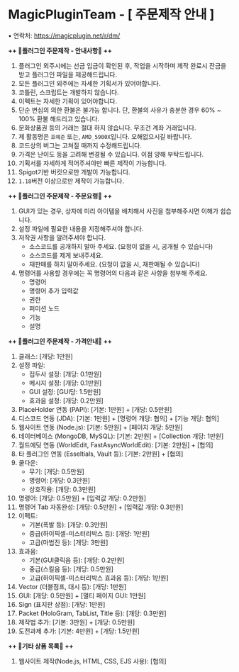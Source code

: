 # MagicPluginTeam - [ 주문제작 안내 ]

• 연락처: https://magicplugin.net/r/dm/

**++ 📢플러그인 주문제작 - 안내사항📢 ++**
1. 플러그인 외주시에는 선금 입금이 확인된 후, 작업을 시작하며 제작 완료시 잔금을 받고 플러그인 파일을 제공해드립니다.
2. 모든 플러그인 외주에는 자세한 기획서가 있어야합니다.
3. 코틀린, 스크립트는 개발하지 않습니다.
4. 이펙트는 자세한 기획이 있어야합니다.
5. 단순 변심의 의한 환불은 불가능 합니다. 단, 환불의 사유가 충분한 경우 60% ~ 100% 환불 해드리고 있습니다.
6. 문화상품권 등의 거래는 절대 하지 않습니다. 무조건 계좌 거래입니다.
7. 제 활동명은 `호예준` 또는, `AMD_5900X`입니다. 오해없으시길 바랍니다.
8. 코드상의 버그는 고쳐질 때까지 수정해드립니다.
9. 가격은 난이도 등을 고려해 변경될 수 있습니다. 이점 양해 부탁드립니다.
10. 기획서를 자세하게 적어주셔야만 빠른 제작이 가능합니다.
11. Spigot기반 버킷으로만 개발이 가능합니다.
12. `1.18`버전 이상으로만 제작이 가능합니다.

**++ 📢플러그인 주문제작 - 주문요령📢 ++**
1. GUI가 있는 경우, 상자에 미리 아이템을 배치해서 사진을 첨부해주시면 이해가 쉽습니다.
2. 설정 파일에 필요한 내용을 지정해주셔야 합니다.
3. 저작권 사항을 알려주셔야 합니다.
    - 소스코드를 공개하지 말아 주세요. (요청이 없을 시, 공개될 수 있습니다)
    - 소스코드를 제게 보내주세요.
    - 재판매를 하지 말아주세요. (요청이 없을 시, 재판매될 수 있습니다)
4. 명령어를 사용할 경우에는 꼭 명령어의 다음과 같은 사항을 첨부해 주세요.
    - 명령어
    - 명령어 추가 입력값
    - 권한
    - 퍼미션 노드
    - 기능
    - 설명

**++ 💸플러그인 주문제작 - 가격안내💸 ++**
1. 클래스: [개당: 1만원]
2. 설정 파일:
    - 접두사 설정: [개당: 0.1만원]
    - 메시지 설정: [개당: 0.1만원]
    - GUI 설정: [GUI당: 1.5만원]
    - 효과음 설정: [개당: 0.2만원]
3. PlaceHolder 연동 (PAPI): [기본: 1만원] + [개당: 0.5만원]
4. 디스코드 연동 (JDA): [기본: 1만원] + [명령어 개당: 협의] + [기능 개당: 협의]
5. 웹사이트 연동 (Node.js): [기본: 5만원] + [페이지 개당: 5만원]
6. 데이터베이스 (MongoDB, MySQL): [기본: 2만원] + [Collection 개당: 1만원]
7. 월드에딧 연동 (WorldEdit, FastAsyncWorldEdit): [기본: 2만원] + [협의]
8. 타 플러그인 연동 (Esseltials, Vault 등): [기본: 2만원] + [협의]
9. 쿨다운:
    - 무기: [개당: 0.5만원]
    - 명령어: [개당: 0.3만원]
    - 상호작용: [개당: 0.3만원]
10. 명령어: [개당: 0.5만원] + [입력값 개당: 0.2만원]
11. 명령어 Tab 자동완성: [개당: 0.5만원] + [입력값 개당: 0.3만원]
12. 이펙트:
    - 기본(폭발 등): [개당: 0.3만원]
    - 중급(하이픽셀-미스터리박스 등): [개당: 1만원]
    - 고급(마법진 등): [개당: 3만원]
13. 효과음:
    - 기본(GUI클릭음 등): [개당: 0.2만원]
    - 중급(스킬음 등): [개당: 0.5만원]
    - 고급(하이픽셀-미스터리박스 효과음 등): [개당: 1만원]
14. Vector (더블점프, 대시 등): [개당: 1만원]
15. GUI: [개당: 0.5만원] + [멀티 페이지 GUI: 1만원]
16. Sign (표지판 상점): [개당: 1만원]
17. Packet (HoloGram, TabList, Title 등): [개당: 0.3만원]
18. 제작법 추가: [기본: 3만원] + [개당: 0.5만원]
19. 도전과제 추가: [기본: 4만원] + [개당: 1.5만원]

**++ 📢기타 상품 목록📢 ++**
1. 웹사이트 제작(Node.js, HTML, CSS, EJS 사용): [협의]

